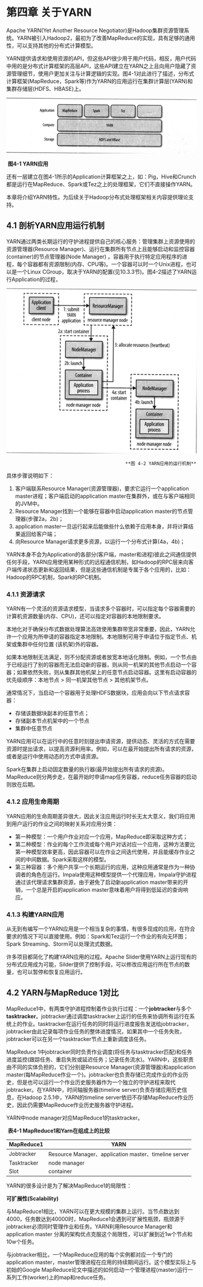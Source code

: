# 第四章 关于YARN

Apache YARN(Yet Another Resource Negotiator)是Hadoop集群资源管理系统。YARN被引入Hadoop2，最初为了改善MapReduce的实现，具有足够的通用性，可以支持其他的分布式计算模型。

YARN提供请求和使用资源的API，但这些API很少用于用户代码，相反，用户代码中用的是分布式计算框架的高层API，这些API建立在YARN之上且向用户隐藏了资源管理细节，使用户更加关注与计算逻辑的实现。图4-1对此进行了描述，分布式计算框架(MapReduce，Spark等)作为YARN的应用运行在集群计算层(YARN)和集群存储层(HDFS、HBASE)上。

 ![](./img/4-1.jpg)

​																	**图4-1 YARN应用**

还有一层建立在图4-1所示的Application计算框架之上，如：Pig，Hive和Crunch都是运行在MapReduce、Spark或Tez之上的处理框架，它们不直接操作YARN。

本章将介绍YARN特性。为后续关于Hadoop分布式处理框架相关内容提供理论支持。

## 4.1 剖析YARN应用运行机制

YARN通过两类长期运行的守护进程提供自己的核心服务：管理集群上资源使用的资源管理器(Resource Manager)、运行在集群所有节点上且能够启动和监控容器(container)的节点管理器(Node Manager) 。容器用于执行特定应用程序的进程，每个容器都有资源限制(内存、CPU等)。一个容器可以时一个Unix进程，也可以是一个Linux CGroup，取决于YARN的配置(见10.3.3节)。图4-2描述了YARN运行Application的过程，

![](./img/4-2.jpg)

 												**图 4-2 YARN应用的运行机制**

具体步骤说明如下：

1. 客户端联系Resource Manager(资源管理器)，要求它运行一个application master进程；客户端启动的application master在集群外，或在与客户端相同的JVM中。
2. Resource Manager找到一个能够在容器中启动application master的节点管理器(步骤2a，2b)；
3. application master一旦运行起来后能做些什么依赖于应用本身，并将计算结果返回给客户端；
4.  向Resource Manager请求更多资源，以运行一个分布式计算(4a，4b)；

YARN本身不会为Application的各部分(客户端，master和进程)彼此之间通信提供任何手段，YARN应用使用某种形式的远程通信机制，如Hadoop的RPC层来向客户端传递状态更新和返回结果，但是这些通信机制是专属于各个应用的，比如：Hadoop的RPC机制，Spark的RPC机制。

### 4.1.1 资源请求

YARN有一个灵活的资源请求模型，当请求多个容器时，可以指定每个容器需要的计算机资源数量(内存、CPU)，还可以指定对容器的本地限制要求。

本地化对于确保分布式数据处理算法高效使用集群带宽非常重要，因此，YARN允许一个应用为所申请的容器指定本地限制。本地限制可用于申请位于指定节点、机架或集群中任何位置 (该机架)外的容器。

如果本地限制无法满足，则不分配资源或者放宽本地话化限制。例如，一个节点由于已经运行了别的容器而无法启动新的容器，则从同一机架的其他节点启动一个容器；如果依然失败，则从集群其他机架上的任意节点启动容器。这里有启动容器的优先级顺序：本地节点 > 同一机架其他节点 > 其他机架节点。

通常情况下，当启动一个容器用于处理HDFS数据块，应用会向以下节点请求容器：

- 存储该数据块副本的任意节点；
- 存储副本节点机架中的一个节点
- 集群中任意节点

YARN应用可以在运行中的任意时刻提出申请资源，提供动态、灵活的方式在需要资源时提出请求，以提高资源利用率。例如，可以在最开始提出所有请求的资源，或者是运行中使用动态的方式申请资源。

Spark在集群上启动固定数量的执行器(最开始提出所有请求的资源)。MapReduce则分两步走，在最开始时申请map任务容器，reduce任务容器的启动则放在后期。

### 4.1.2 应用生命周期

YARN应用的生命周期差异很大，因此关注应用运行时长无太大意义，我们将应用到用户运行的作业之间的映射关系对应用分类：

- 第一种模型：一个用户作业对应一个应用，MapReduce即采取这种方式；
- 第二种模型：作业的每个工作流或每个用户对话对应一个应用，这种方法要比第一种模型效率更高，因此容器可以在作业之间迭代使用，并且能缓存作业之间的中间数据。Spark采取这样的模型。
- 第三种容器：多个用户共享一个长期运行的应用，这种应用通常是作为一种协调者的角色在运行。Impala使用这种模型提供一个代理应用，Impala守护进程通过该代理请求集群资源，由于避免了启动新application master带来的开销，一个总是开启的application master意味着用户将得到低延迟的查询响应。

### 4.1.3 构建YARN应用

从无到有编写一个YARN应用是一个相当复杂的事情，有很多现成的应用，在符合要求的情况下可以直接使用。例如：Spark和Tez运行一个作业的有向无环图；Spark Streaming、Storm可以处理流式数据。

许多项目都简化了构建YARN应用的过程。Apache Slider使用YARN上运行现有的分布式应用成为可能，Silder提供了控制手段，可以修改应用运行所在节点的数量，也可以暂停和恢复应用运行。

## 4.2 YARN与MapReduce 1对比

MapReduce1中，有两类守护进程控制着作业执行过程：一个**jobtracker**与多个**tasktracker**。jobtracker通过调度tasktracker上运行的任务来协调所有运行在系统上的作业。tasktracker在运行任务的同时将运行进度报告发送给jobtracker，jobtracker由此记录每项作业任务的整体进度情况，如果其中一个任务失败，jobtracker可以在另一个tasktracker节点上重新调度该任务。

MapReduce 1中jobtracker同时负责作业调度(将任务与tasktracker匹配)和任务进度监控(跟踪任务、重启失败或延迟任务；记录任务流水)。YARN中，这些职责由不同的实体负担的，它们分别是Resource Manager(资源管理器)和application master(每MapReduce作业一个)。jobtracker也负责存储已完成作业的作业历史，但是也可以运行一个作业历史服务器作为一个独立的守护进程来取代jobtracker。在YARN中，时间轴服务器(timeline server)负责存储应用历史信息，在Hadoop 2.5.1中，YARN的timeline server依旧不存储MapReduce作业历史，因此仍需要MapReduce作业历史服务器守护进程。

YARN中node manager对应MapReduce1的tasktracker。

​									**表4-1 MapReduce1和Yarn在组成上的比较**

| MapReduce1  | YARN                                                  |
| ----------- | ----------------------------------------------------- |
| Jobtracker  | Resource Manager、application master、timeline server |
| Tasktracker | node manager                                          |
| Slot        | container                                             |

YARN的很多设计是为了解决MapReduce1的局限性：

**可扩展性(Scalability)**

与MapReduce1相比，YARN可以在更大规模的集群上运行。当节点数达到4000，任务数达到40000时，MapReduce1会遇到可扩展性瓶颈，瓶颈源于jobtracker必须同时管理作业和任务。YARN利用Resource Manager和application master 分离的架构优点克服这个局限性，可以扩展到近1w个节点和10w个任务。

与jobtracker相比，一个MapReduce应用的每个实例都对应一个专门的application master，master管理进程在应用的持续期间运行。这个模型实际上与初始的Google MapReduce论文中描述的如何启动一个管理进程(master)运行一系列工作(worker)上的map和reduce任务。